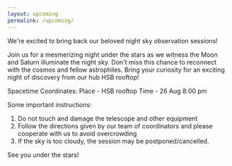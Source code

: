 ```yaml
---
layout: upcoming
permalink: /upcoming/
---
```

We're excited to bring back our beloved night sky observation sessions!

Join us for a mesmerizing night under the stars as we witness the Moon and Saturn illuminate the night sky. Don't miss this chance to reconnect with the cosmos and fellow astrophiles. Bring your curiosity for an exciting night of discovery from our hub HSB rooftop!

Spacetime Coordinates:
Place - HSB rooftop
Time - 26 Aug 8:00 pm

Some important instructions:
1. Do not touch and damage the telescope and other equipment
2. Follow the directions given by our team of coordinators and please cooperate with us to avoid overcrowding
3. If the sky is too cloudy, the session may be postponed/cancelled.


See you under the stars!

